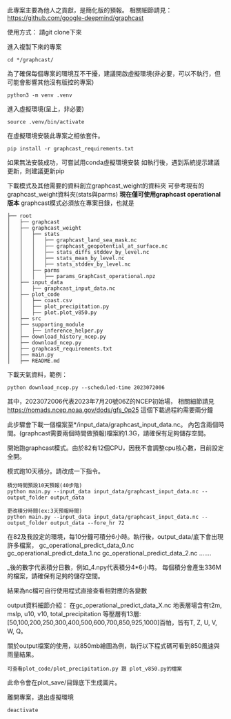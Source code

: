 此專案主要為他人之貢獻，是簡化版的預報。
相關細節請見：https://github.com/google-deepmind/graphcast

使用方式：
請git clone下來

進入複製下來的專案
``` 
cd */graphcast/
```

為了確保每個專案的環境互不干擾，建議開啟虛擬環境(非必要，可以不執行，但可能會影響其他沒有版控的專案)
```
python3 -m venv .venv
```

進入虛擬環境(呈上，非必要)
```
source .venv/bin/activate
```

在虛擬環境安裝此專案之相依套件。
```
pip install -r graphcast_requirements.txt
```
如果無法安裝成功，可嘗試用conda虛擬環境安裝
如執行後，遇到系統提示建議更新，則建議更新pip

下載模式及其他需要的資料創立graphcast_weight的資料夾
可參考現有的graphcast_weight資料夾(stats與parms)
**現在僅可使用graphcast operational版本**
graphcast模式必須放在專案目錄，也就是
```
├── root
│   ├── graphcast
│   ├── graphcast_weight
│   │   ├── stats
│   │   │   ├── graphcast_land_sea_mask.nc
│   │   │   ├── graphcast_geopotential_at_surface.nc
│   │   │   ├── stats_diffs_stddev_by_level.nc
│   │   │   ├── stats_mean_by_level.nc
│   │   │   ├── stats_stddev_by_level.nc
│   │   ├── parms
│   │   │   ├── params_GraphCast_operational.npz
│   ├── input_data
│   │   ├── graphcast_input_data.nc
│   ├── plot_code
│   │   ├── coast.csv
│   │   ├── plot_precipitation.py
│   │   ├── plot.plot_v850.py
│   ├── src
│   ├── supporting_module
│   │   ├── inference_helper.py
│   ├── download_history_ncep.py
│   ├── download_ncep.py
│   ├── graphcast_requirements.txt
│   ├── main.py
│   ├── README.md
```

下載天氣資料，範例：
```
python download_ncep.py --scheduled-time 2023072006
```
其中，2023072006代表2023年7月20號06Z的NCEP初始場，
相關細節請見 https://nomads.ncep.noaa.gov/dods/gfs_0p25
這個下載過程約需要兩分鐘

此步驟會下載一個檔案至*/input_data/graphcast_input_data.nc。
內包含兩個時間。(graphcast需要兩個時間做預報)檔案約1.3G，請確保有足夠儲存空間。

開始跑graphcast模式。由於82有12個CPU，因我不會調整cpu核心數，目前設定全開。

模式跑10天積分。請改成一下指令。
```
積分時間預設10天預報(40步階)
python main.py --input_data input_data/graphcast_input_data.nc --output_folder output_data

更改積分時間(ex:3天預報時間)
python main.py --input_data input_data/graphcast_input_data.nc --output_folder output_data --fore_hr 72
```

在82及我設定的環境，每10分鐘可積分6小時。執行後，output_data/底下會出現許多檔案，
gc_operational_predict_data_0.nc
gc_operational_predict_data_1.nc
gc_operational_predict_data_2.nc .......


_後的數字代表積分日數，例如_4.npy代表積分4*6小時。
每個積分會產生336M的檔案，請確保有足夠的儲存空間。

結果為nc檔可自行使用程式直接查看相對應的各變數

output資料細節介紹：
在gc_operational_predict_data_X.nc
地表層場含有t2m, mslp, u10, v10, total_precipitation
等壓層有13層:[50,100,200,250,300,400,500,600,700,850,925,1000]百帕，皆有T, Z, U, V, W, Q。

關於output檔案的使用，以850mb繪圖為例，執行以下程式碼可看到850風速與雨量結果。
```
可查看plot_code/plot_precipitation.py 跟 plot_v850.py的檔案
```

此命令會在plot_save/目錄底下生成圖片。

離開專案，退出虛擬環境
```
deactivate
```


